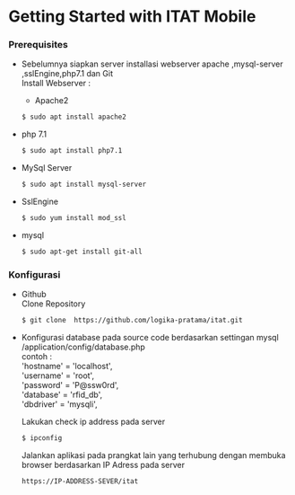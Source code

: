 # Getting Started with ITAT Mobile

  
### Prerequisites
* Sebelumnya siapkan server installasi webserver apache ,mysql-server ,sslEngine,php7.1 dan Git <br />
  Install Webserver :
  
  * Apache2
  ```sh
  $ sudo apt install apache2
  ```
* php 7.1
   ```sh
  $ sudo apt install php7.1
   ```  
* MySql Server
  ```sh 
  $ sudo apt install mysql-server
  ```

* SslEngine  
  ```sh
  $ sudo yum install mod_ssl
  ```

* mysql 
  ```sh
  $ sudo apt-get install git-all
  ```
 

### Konfigurasi
* Github <br />
  Clone Repository
  ```sh
  $ git clone  https://github.com/logika-pratama/itat.git
  ```
 
* Konfigurasi database pada source code berdasarkan settingan mysql<br />
  /application/config/database.php
  <br />
  contoh :<br />
  'hostname' = 'localhost',<br />
	'username' = 'root',<br />
	'password' = 'P@ssw0rd',<br />
	'database' = 'rfid_db',<br />
	'dbdriver' = 'mysqli',<br />
  
  Lakukan check ip address pada server
  ```sh
  $ ipconfig
  ```
  
  Jalankan aplikasi pada prangkat lain yang terhubung dengan membuka browser berdasarkan IP Adress pada server
  ```sh
  https://IP-ADDRESS-SEVER/itat
  ```
  